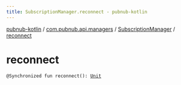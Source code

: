 ```yaml
---
title: SubscriptionManager.reconnect - pubnub-kotlin
---
```


[pubnub-kotlin](../../index.html) / [com.pubnub.api.managers](../index.html) / [SubscriptionManager](index.html) / [reconnect](./reconnect.html)

# reconnect

`@Synchronized fun reconnect(): `[`Unit`](https://kotlinlang.org/api/latest/jvm/stdlib/kotlin/-unit/index.html)